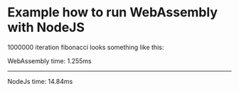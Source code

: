 # Example how to run WebAssembly with NodeJS

1000000 iteration fibonacci looks something like this:

WebAssembly time: 1.255ms

---

NodeJs time:  14.84ms
